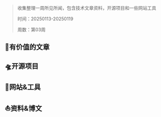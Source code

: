>收集整理一周所见所闻，包含技术文章资料，开源项目和一些网站工具
>
>时间：20250113-20250119
>
>周数：第03周

## 📜有价值的文章

## 🛸开源项目

## 🚀网站&工具

## ⛵资料&博文